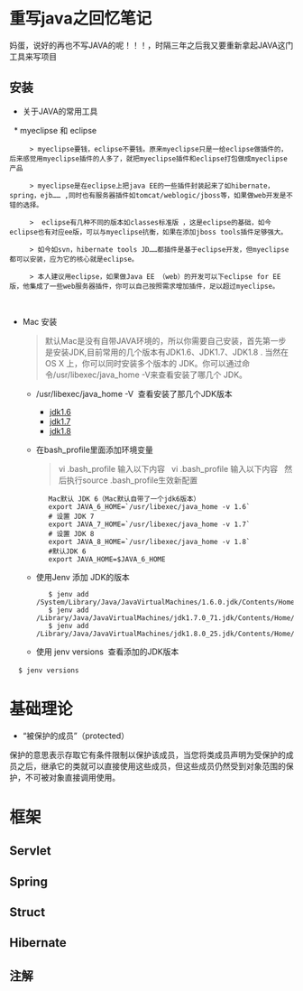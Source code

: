 # 重写java之回忆笔记
 
 妈蛋，说好的再也不写JAVA的呢！！！，时隔三年之后我又要重新拿起JAVA这门工具来写项目
 
## 安装 

 * 关于JAVA的常用工具
 
    * myeclipse 和 eclipse 
    
         > myeclipse要钱，eclipse不要钱。原来myeclipse只是一给eclipse做插件的，后来感觉用myeclipse插件的人多了，就把myeclipse插件和eclipse打包做成myeclipse产品

         > myeclipse是在eclipse上把java EE的一些插件封装起来了如hibernate，spring，ejb…… ,同时也有服务器插件如tomcat/weblogic/jboss等，如果做web开发是不错的选择。

         >  eclipse有几种不同的版本如classes标准版 ，这是eclipse的基础，如今eclipse也有对应ee版，可以与myeclipse抗衡，如果在添加jboss tools插件足够强大。

         > 如今如svn，hibernate tools JD……都插件是基于eclipse开发，但myeclipse都可以安装，应为它的核心就是eclipse。

         > 本人建议用eclipse，如果做Java EE （web）的开发可以下eclipse for EE 版，他集成了一些web服务器插件，你可以自己按照需求增加插件，足以超过myeclipse。


    
 * Mac 安装

    > 默认Mac是没有自带JAVA环境的，所以你需要自己安装，首先第一步是安装JDK,目前常用的几个版本有JDK1.6、JDK1.7、JDK1.8 .
    > 当然在 OS X 上，你可以同时安装多个版本的 JDK。你可以通过命令/usr/libexec/java_home -V来查看安装了哪几个 JDK。
   
    * /usr/libexec/java_home -V  查看安装了那几个JDK版本

       * [jdk1.6](https://support.apple.com/kb/DL1572?locale=zh_CN)
       * [jdk1.7](http://www.oracle.com/technetwork/cn/java/javase/downloads/jdk7-downloads-1880260.html)
       * [jdk1.8](http://www.oracle.com/technetwork/java/javase/downloads/jdk8-downloads-2133151.html)

    * 在bash_profile里面添加环境变量

       > vi .bash_profile 输入以下内容  
       > vi .bash_profile 输入以下内容  
       > 然后执行source .bash_profile生效新配置  

       ```
          Mac默认 JDK 6（Mac默认自带了一个jdk6版本）  
          export JAVA_6_HOME=`/usr/libexec/java_home -v 1.6`  
          # 设置 JDK 7  
          export JAVA_7_HOME=`/usr/libexec/java_home -v 1.7`  
          # 设置 JDK 8  
          export JAVA_8_HOME=`/usr/libexec/java_home -v 1.8`  
          #默认JDK 6  
          export JAVA_HOME=$JAVA_6_HOME  
       ```

    * 使用Jenv 添加 JDK的版本

       ```
          $ jenv add /System/Library/Java/JavaVirtualMachines/1.6.0.jdk/Contents/Home/
          $ jenv add /Library/Java/JavaVirtualMachines/jdk1.7.0_71.jdk/Contents/Home/
          $ jenv add /Library/Java/JavaVirtualMachines/jdk1.8.0_25.jdk/Contents/Home/
       ```
   
    * 使用 jenv versions  查看添加的JDK版本
    
       ```
          $ jenv versions
       ```


# 基础理论

   * “被保护的成员”（protected）
   
  保护的意思表示存取它有条件限制以保护该成员，当您将类成员声明为受保护的成员之后，继承它的类就可以直接使用这些成员，但这些成员仍然受到对象范围的保护，不可被对象直接调用使用。
  
  
  
# 框架 

## Servlet

## Spring

## Struct

## Hibernate

## 注解
  
  
